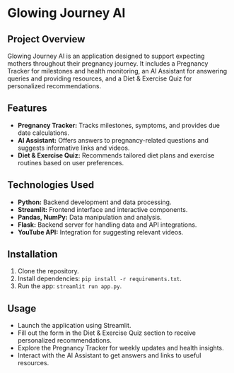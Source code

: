 # Glowing Journey AI

## Project Overview

Glowing Journey AI is an application designed to support expecting mothers throughout their pregnancy journey. It includes a Pregnancy Tracker for milestones and health monitoring, an AI Assistant for answering queries and providing resources, and a Diet & Exercise Quiz for personalized recommendations.

## Features

- **Pregnancy Tracker:** Tracks milestones, symptoms, and provides due date calculations.
- **AI Assistant:** Offers answers to pregnancy-related questions and suggests informative links and videos.
- **Diet & Exercise Quiz:** Recommends tailored diet plans and exercise routines based on user preferences.

## Technologies Used

- **Python:** Backend development and data processing.
- **Streamlit:** Frontend interface and interactive components.
- **Pandas, NumPy:** Data manipulation and analysis.
- **Flask:** Backend server for handling data and API integrations.
- **YouTube API:** Integration for suggesting relevant videos.

## Installation

1. Clone the repository.
2. Install dependencies: `pip install -r requirements.txt`.
3. Run the app: `streamlit run app.py`.

## Usage

- Launch the application using Streamlit.
- Fill out the form in the Diet & Exercise Quiz section to receive personalized recommendations.
- Explore the Pregnancy Tracker for weekly updates and health insights.
- Interact with the AI Assistant to get answers and links to useful resources.
